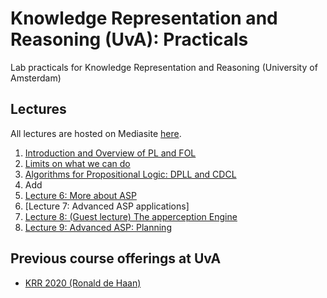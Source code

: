 # Knowledge Representation and Reasoning (UvA): Practicals
Lab practicals for Knowledge Representation and Reasoning (University of Amsterdam)


## Lectures

All lectures are hosted on Mediasite [here](https://webcolleges.uva.nl/Mediasite/Catalog/Full/952cc21ba0864b6b94ffd91d06803a2921).

1. [Introduction and Overview of PL and FOL](https://webcolleges.uva.nl/Mediasite/Play/71ad46687c724dddaeac8b8460ada0061d?catalog=952cc21ba0864b6b94ffd91d06803a2921&playFrom=941&autoStart=true)
2. [Limits on what we can do](https://webcolleges.uva.nl/Mediasite/Play/a14b8a6b01a842219c81914ee28b85521d?catalog=952cc21ba0864b6b94ffd91d06803a2921&playFrom=624465&autoStart=true)
3. [Algorithms for Propositional Logic: DPLL and CDCL](https://webcolleges.uva.nl/Mediasite/Play/09149218fc3c4ac78ead716864475ba11d?catalog=952cc21ba0864b6b94ffd91d06803a2921&playFrom=570&autoStart=true)
4. Add
5. [Lecture 6: More about ASP](https://webcolleges.uva.nl/Mediasite/Play/f79947d4597546fc8549e1cb8f2f07011d?catalog=952cc21ba0864b6b94ffd91d06803a2921&playFrom=766026&autoStart=true)
6. [Lecture 7: Advanced ASP applications]
7. [Lecture 8: (Guest lecture) The apperception Engine](https://webcolleges.uva.nl/Mediasite/Play/e3facc937362477f8a779ae686a319fc1d?catalog=952cc21ba0864b6b94ffd91d06803a2921&playFrom=306489&autoStart=true)
8. [Lecture 9: Advanced ASP: Planning](https://webcolleges.uva.nl/Mediasite/Play/cbd0b924d3df4a5d83de113d2d262d6e1d?catalog=952cc21ba0864b6b94ffd91d06803a2921&playFrom=454585&autoStart=true)

## Previous course offerings at UvA

* [KRR 2020 (Ronald de Haan)](https://github.com/rdehaan/KRR-course-2020)
